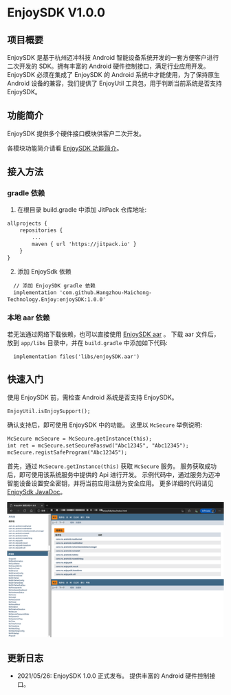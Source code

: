 # EnjoySDK V1.0.0 

## 项目概要
EnjoySDK 是基于杭州迈冲科技 Android 智能设备系统开发的一套方便客户进行二次开发的 SDK。拥有丰富的 Android 硬件控制接口，满足行业应用开发。
EnjoySDK 必须在集成了 EnjoySDK 的 Android 系统中才能使用，为了保持原生 Android 设备的兼容，我们提供了 EnjoyUtil 工具包，用于判断当前系统是否支持 EnjoySDK。

## 功能简介
EnjoySDK 提供多个硬件接口模块供客户二次开发。

各模块功能简介请看 [EnjoySDK 功能简介](https://github.com/Hangzhou-Maichong-Technology/Enjoy/blob/master/doc/功能简介.md)。
## 接入方法
### gradle 依赖
1. 在根目录 build.gradle 中添加 JitPack 仓库地址:
```
allprojects {
	repositories {
		...
		maven { url 'https://jitpack.io' }
	}
}
```
2. 添加 EnjoySdk 依赖
```
  // 添加 EnjoySDK gradle 依赖
  implementation 'com.github.Hangzhou-Maichong-Technology.Enjoy:enjoySDK:1.0.0'
```

### 本地 aar 依赖
若无法通过网络下载依赖，也可以直接使用 [EnjoySDK aar](https://github.com/Hangzhou-Maichong-Technology/Enjoy/tree/master/doc/aar) 。
下载 aar 文件后，放到 `app/libs` 目录中，并在 `build.gradle` 中添加如下代码:
```
  implementation files('libs/enjoySDK.aar')
```

## 快速入门
使用 EnjoySDK 前，需检查 Android 系统是否支持 EnjoySDK。
```
EnjoyUtil.isEnjoySupport();
```
确认支持后，即可使用 EnjoySDK 中的功能。
这里以 `McSecure` 举例说明: 
```
McSecure mcSecure = McSecure.getInstance(this);
int ret = mcSecure.setSecurePasswd("Abc12345", "Abc12345");
mcSecure.registSafeProgram("Abc12345");
```
首先，通过  `McSecure.getInstance(this)` 获取 `McSecure` 服务。
服务获取成功后，即可使用该系统服务中提供的 Api 进行开发。
示例代码中，通过服务为迈冲智能设备设置安全密钥，并将当前应用注册为安全应用。
更多详细的代码请见 [EnjoySdk JavaDoc](https://github.com/Hangzhou-Maichong-Technology/Enjoy/tree/master/doc)。

![EnjoySdkJavaDoc](https://github.com/Hangzhou-Maichong-Technology/Enjoy/raw/master/doc/EnjoySDK%20JavaDoc.png)

## 更新日志
- 2021/05/26: EnjoySDK 1.0.0 正式发布。
  提供丰富的 Android 硬件控制接口。